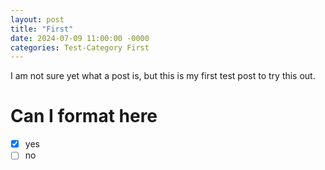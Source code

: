 ```yaml
---
layout: post
title: "First"
date: 2024-07-09 11:00:00 -0000
categories: Test-Category First
---
```

I am not sure yet what a post is, but this is my first test post to try this out.
# Can I format here
- [x] yes
- [ ] no
